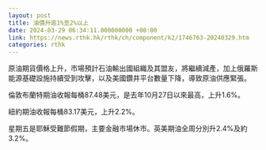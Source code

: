 ```yaml
---
layout: post
title: 油價升逾1%至2%以上
date: 2024-03-29 06:34:11.000000000 +08:00
link: https://news.rthk.hk/rthk/ch/component/k2/1746763-20240329.htm
categories: rthk
---
```


原油期貨價格上升，市場預計石油輸出國組織及其盟友，將繼續減產，加上俄羅斯能源基礎設施持續受到攻擊，以及美國鑽井平台數量下降，導致原油供應緊張。

倫敦布蘭特期油收報每桶87.48美元，是去年10月27日以來最高，上升1.6%。

紐約期油收報每桶83.17美元，上升2.2%。

星期五是耶穌受難節假期，主要金融市場休市。英美期油全周分別升2.4%及約3.2%。
